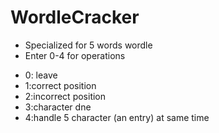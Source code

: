 # WordleCracker
* Specialized for 5 words wordle
* Enter 0-4 for operations
- 0: leave
- 1:correct position
- 2:incorrect position
- 3:character dne
- 4:handle 5 character (an entry) at same time
